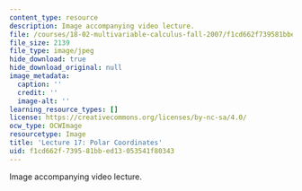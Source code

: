 ```yaml
---
content_type: resource
description: Image accompanying video lecture.
file: /courses/18-02-multivariable-calculus-fall-2007/f1cd662f739581bbed13053541f80343_17.jpg
file_size: 2139
file_type: image/jpeg
hide_download: true
hide_download_original: null
image_metadata:
  caption: ''
  credit: ''
  image-alt: ''
learning_resource_types: []
license: https://creativecommons.org/licenses/by-nc-sa/4.0/
ocw_type: OCWImage
resourcetype: Image
title: 'Lecture 17: Polar Coordinates'
uid: f1cd662f-7395-81bb-ed13-053541f80343
---
```

Image accompanying video lecture.